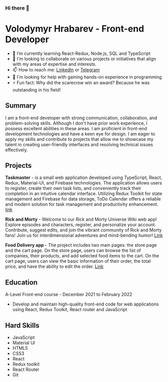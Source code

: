 ### Hi there 👋

# Volodymyr Hrabarev - Front-end Developer
- 🌱 I’m currently learning React-Redux, Node.js, SQL and TypeScript
- 👯 I'm looking to collaborate on various projects or initiatives that align with my areas of expertise and interests.
- 📫 How to reach me: [LinkedIn](https://www.linkedin.com/in/volodymyr-hrabarev-429373254/) or [Telegram](https://t.me/VHrabarev)
- 🤔 I'm looking for help with gaining hands-on experience in programming 
- ⚡ Fun fact: Why did the scarecrow win an award? Because he was outstanding in his field!

## Summary
I am a front-end developer with strong communication, collaboration, and problem-solving skills. Although I don't have prior work experience, I possess excellent abilities in these areas. I am proficient in front-end development technologies and have a keen eye for design. I am eager to apply my skills and contribute to projects that allow me to showcase my talent in creating user-friendly interfaces and resolving technical issues effectively.

## Projects
**Taskmaster** - is a small web application developed using TypeScript, React, Redux, Material-UI, and Firebase technologies. The application allows users to register, create their own task lists, and conveniently track their completion in an intuitive calendar interface. Utilizing Redux Toolkit for state management and Firebase for data storage, ToDo Calendar offers a reliable and modern solution for task management and productivity enhancement. [link](https://deft-narwhal-e74515.netlify.app/)

**Rick and Morty** - Welcome to our Rick and Morty Universe Wiki web app! Explore episodes and characters, register, and personalize your account. Contribute, suggest edits, and join the vibrant community of Rick and Morty fans! Join us for interdimensional adventures and mind-bending humor! [Link](https://serene-tulumba-0207af.netlify.app/)

**Food Delivery app** - The project includes two main pages: the store page and the cart page. On the store page, users can browse the list of companies, their products, and add selected food items to the cart. On the cart page, users can view the basic information of their order, the total price, and have the ability to edit the order. [Link](https://merry-caramel-846316.netlify.app/shopping-cart)

## Education
 A-Level Front-end course - December 2021 to February 2022
 * Develop and maintain high-quality front-end code for web applications using React, Redux Toolkit, React router and JavaScript

## Hard Skills
* JavaScript
* Material UI
* HTML5
* CSS3
* React
* Redux toolkit
* React Router
* Git
